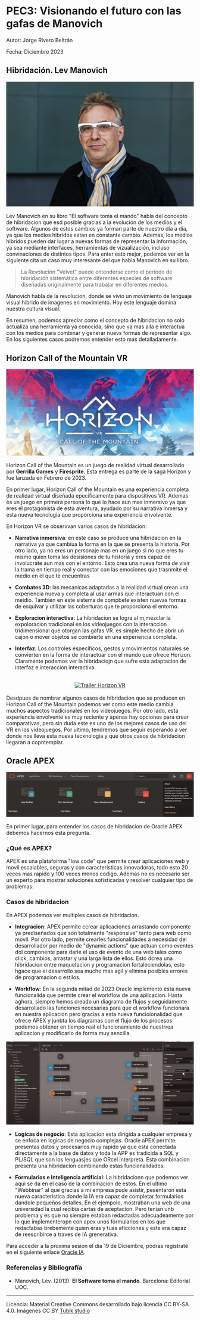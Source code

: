 # PEC3: Visionando el futuro con las gafas de Manovich 


Autor: Jorge Rivero Beltrán


Fecha: Diciembre 2023

## Hibridación. Lev Manovich

![Lev Manovich.jpg](https://github.com/JRiveroUOC/PEC3_Manovich_Reloaded/blob/main/Lev%20Manovich.jpg)

Lev Manovich en su libro "El software toma el mando" habla del concepto de hibridacion que esd posible gracias a la evolución de los medios y el software. Algunos de estos cambios ya forman parte de nuestro dia a dia, ya que los medios hibridos estan en constante cambio. Ademas, los medios hibridos pueden dar lugar a nuevas formas de representar la información, ya sea mediante interfaces, herramientas de vizualización, incluso convinaciones de distintos tipos. Para enter esto mejor, podemos ver en la siguiente cita un caso muy interesante del que habla Manovich en su libro.
>La Revolución "Velvet" puede entenderse como el
período de hibridación sistemática entre diferentes especies de software diseñadas originalmente para trabajar en
diferentes medios.

Manovich habla de la revolucion, donde se vivio un movimiento de lenguaje visual hibrido de imagenes en movimiento. Hoy este lenguaje domina nuestra cultura visual.

En resumen, podemos apreciar como el concepto de hibridacion no solo actualiza una herramienta ya conocida, sino que va mas alla e interactua con los medios para combinar y generar nuevs formas de representar algo. En los siguientes casos podremos entender esto mas detalladamente.

## Horizon Call of the Mountain VR

![Horizon Call of the Mountain](https://github.com/JRiveroUOC/PEC3_Manovich_Reloaded/blob/main/Horizoncallmaountain1.jpeg)

Horizon Call of the Mountain es un juego de realidad virtual desarrollado por <b>Gerrilla Games</b> y <b>Firesprite</b>. Esta entrega es parte de la saga Horizon y fue lanzada en Febrero de 2023.

En primer lugar, Horizon Call of the Mountain es una experiencia completa de realidad virtual diseñada epecificamente para dispositivos VR. Ademas es un juego en primera persona lo que lo hace aun mas inmersivo ya que eres el protagonista de esta aventura, ayudado por su narrativa inmersa y esta nueva tecnologia que proporciona una experiencia envolvente.

En Horizon VR se observvan varios casos de hibridacion:

* <b>Narrativa inmersiva</b>: en este caso se produce una hibridacion en la narrativa ya que cambiua la forma en la que se presenta la historia. Por otro lado, ya no eres un personaje mas en un juego si no que eres tu mismo quien toma las desisiones de tu historia y eres capaz de involucrate aun mas con el entorno. Esto crea una nueva forma de vivir la trama en tiempo real y conectar con las emociones que trasnmite el medio en el que te encuentras

* <b>Combates 3D</b>: las mecanicas adaptadas a la realidad virtual crean una experiencia nueva y completa al usar armas que interactuan con el meidio. Tambien en este sistema de compbete existen nuevas formas de esquivar y utilizar las coberturas que te proporciona el entorno.

* <b>Exploracion interactiva</b>: La hibridacion se logra al m,mezclar la expoloracion tradicional en los videojuegos con la interaccion tridimensional que otorgan las gafas VR. es simple hecho de abrir un cajon o mover objetos se combierte en una experiencia completa.

* <b>Interfaz</b>: Los controles específicos, gestos y movimientos naturales se convierten en la forma de interactuar con el mundo que ofrece Horizon. Claramente podemos ver la hibridaciojn que sufre esta adaptacion de interfaz e interaccion interactiva.

<br>

<div align="center" >
  <a href="https://www.youtube.com/watch?v=ATR0vlhDK1E"><img src="https://img.youtube.com/vi/ATR0vlhDK1E/0.jpg" width="80%" alt="Trailer Horizon VR"></a>
</div>



<br>
Desdpues de nombrar algunos casos de hibridacion que se producen en Horizon Call of the Mountain podemos ver como este medio cambia muchos aspectos tradicionales en los videojuegos. Por otro lado, esta experiencia envolvente es muy reciente y apenas hay opciones para crear comparativas, pero sin duda este es uno de los mejores casos de uso del VR en los videojuegos. Por ultimo, tendremos que seguir esperando a ver donde nos lleva esta nueva tecxnologia y que otros casos de hibridacion llegaran a copntemplar. 

## Oracle APEX

![Oracle APEX](https://github.com/JRiveroUOC/PEC3_Manovich_Reloaded/blob/main/1920px-Dark-hero-screenshot_2x.png)

En primer lugar, para entender los casos de hibridacion de Oracle APEX debemos hacernos esta pregunta.

### ¿Qué es APEX?

APEX es una platafoirma "low code" que permite crear aplicaciones web y movil escalables, seguras y con caracteristicas innovadoras, todo esto 20 veces mas rapido y 100 veces menos codigo.
Ademas no es necesario ser un experto para mostrar soluciones sofisticadas y resolver cualquier tipo de problemas.


### Casos de hibridacion

En APEX podemos ver multiples casos de hibridacion. 

* <b>Integracion</b>: APEX permite ccrear aplicaciones arrastando componente ya prediseñados que son totalmente "responsive" tanto para web como movil. Por otro lado, permite crearles funcionalidades a necesidad del desarrollador por medio de "dynamic actions" que actuan como eventes dol componente para darle el uso de evento de una web tales como click, cambios, arrastar y una larga lista de ellos. Esto dcrea una hibridacion entre maquetacion y programacion fortaleciendolas, esto hgace que el desarrollo sea mucho mas agil y elimina posibles errores de programacion o estilos.

* <b>Workflow</b>: En la segunda mitad de 2023 Oracle implemento esta nueva funcionalida que permite crear el workflow de una aplicacion. Hasta aghora, siempre hemos creado un diagrama de flujos y seguidamente desarrollado las funciones necesarias para que el workflow funcionara en nuestra aplicacion pero gracias a esta nueva funcioionalidad que ofrece APEX y junbta los diagramas con el flujo de los procesos podemos obtener en tiempo real el funcionamiento de nuestrrea aplicacion y modificarlo de forma muy sencilla.

![Workflow](https://github.com/JRiveroUOC/PEC3_Manovich_Reloaded/blob/main/Captura.JPG)

* <b>Logicas de negocio</b>: Esta aplicacion esta dirigida a cualquier empresa y se enfoca en logicas de negocio complejas. Oracle aPEX permite presentas datos y procesarlos muy rapido ya que esta conectada directamente a la base de datos y toda la APP es tradicida a SQL y PL/SQL que son los lenguasjes que ORcel interpreta. Esta combinacion presenta una hibridacion combinando estas funcionalidades.

* <b>Formularios e Inteligencia artificial</b>: La hibridacionn que podemos ver aqui se da en el caso de la combinacion de estos. En el ultimo "Webbinar" al que gracias a mi empresa pude asistir, pesentaron esta nueva caracteristica donde la IA era capaz de completar formularios dandole pequeños detalles. En el ejempolo, mostraban una web de una universidad la cual recibia cartas de aceptacion. Pero tenian unb problema y es que no siempre estaban redactadas adecuadeamente por lo que implementeropn con apex unos formularios en los que redactabas brebemente quien eras y tuas aficciones y este era capaz de reescribirce a traves de IA grenerativa. 

Para acceder a la proxima sesion el dia 19 de Diciembre, podras registrate en el siguiente enlace [Oracle IA](https://www.oracle.com/es/artificial-intelligence/).


### Referencias y Bibliografía

* Manovich, Lev. (2013). **El Software toma el mando**. Barcelona: Editorial UOC. 


----

Licencia: Material Creative Commons desarrollado bajo licencia CC BY-SA 4.0. Imágenes CC BY [Tubik studio](https://blog.tubikstudio.com/how-to-create-original-flat-illustrations-designers-tips/) 
